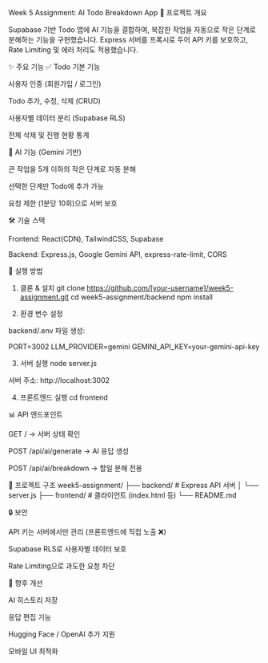 Week 5 Assignment: AI Todo Breakdown App
🎯 프로젝트 개요

Supabase 기반 Todo 앱에 AI 기능을 결합하여, 복잡한 작업을 자동으로 작은 단계로 분해하는 기능을 구현했습니다.
Express 서버를 프록시로 두어 API 키를 보호하고, Rate Limiting 및 에러 처리도 적용했습니다.

✨ 주요 기능
✅ Todo 기본 기능

사용자 인증 (회원가입 / 로그인)

Todo 추가, 수정, 삭제 (CRUD)

사용자별 데이터 분리 (Supabase RLS)

전체 삭제 및 진행 현황 통계

🤖 AI 기능 (Gemini 기반)

큰 작업을 5개 이하의 작은 단계로 자동 분해

선택한 단계만 Todo에 추가 가능

요청 제한 (1분당 10회)으로 서버 보호

🛠 기술 스택

Frontend: React(CDN), TailwindCSS, Supabase

Backend: Express.js, Google Gemini API, express-rate-limit, CORS

🚀 실행 방법
1. 클론 & 설치
git clone https://github.com/[your-username]/week5-assignment.git
cd week5-assignment/backend
npm install

2. 환경 변수 설정

backend/.env 파일 생성:

PORT=3002
LLM_PROVIDER=gemini
GEMINI_API_KEY=your-gemini-api-key

3. 서버 실행
node server.js


서버 주소: http://localhost:3002

4. 프론트엔드 실행
cd frontend


📊 API 엔드포인트

GET / → 서버 상태 확인

POST /api/ai/generate → AI 응답 생성

POST /api/ai/breakdown → 할일 분해 전용

📁 프로젝트 구조
week5-assignment/
├── backend/      # Express API 서버
│   └── server.js
├── frontend/     # 클라이언트 (index.html 등)
└── README.md

🔒 보안

API 키는 서버에서만 관리 (프론트엔드에 직접 노출 ❌)

Supabase RLS로 사용자별 데이터 보호

Rate Limiting으로 과도한 요청 차단

🔮 향후 개선

AI 히스토리 저장

응답 편집 기능

Hugging Face / OpenAI 추가 지원

모바일 UI 최적화
